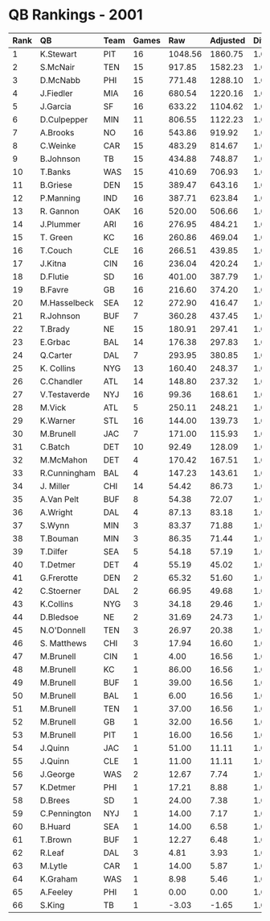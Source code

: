 # QB Rankings - 2001

| Rank | QB           | Team | Games | Raw     | Adjusted | Difficulty | Avg/Game | Normalized |
| :----| :------------| :----| :-----| :-------| :--------| :----------| :--------| :----------|
| 1    | K.Stewart    | PIT  | 16    | 1048.56 | 1860.75  | 1.000      | 116.30   | 116.82     |
| 2    | S.McNair     | TEN  | 15    | 917.85  | 1582.23  | 1.000      | 105.48   | 103.31     |
| 3    | D.McNabb     | PHI  | 15    | 771.48  | 1288.10  | 1.000      | 85.87    | 91.16      |
| 4    | J.Fiedler    | MIA  | 16    | 680.54  | 1220.16  | 1.000      | 76.26    | 89.68      |
| 5    | J.Garcia     | SF   | 16    | 633.22  | 1104.62  | 1.000      | 69.04    | 84.78      |
| 6    | D.Culpepper  | MIN  | 11    | 806.55  | 1122.23  | 1.000      | 102.02   | 78.91      |
| 7    | A.Brooks     | NO   | 16    | 543.86  | 919.92   | 1.000      | 57.50    | 76.95      |
| 8    | C.Weinke     | CAR  | 15    | 483.29  | 814.67   | 1.000      | 54.31    | 71.61      |
| 9    | B.Johnson    | TB   | 15    | 434.88  | 748.87   | 1.000      | 49.92    | 68.90      |
| 10   | T.Banks      | WAS  | 15    | 410.69  | 706.93   | 1.000      | 47.13    | 67.16      |
| 11   | B.Griese     | DEN  | 15    | 389.47  | 643.16   | 1.000      | 42.88    | 64.53      |
| 12   | P.Manning    | IND  | 16    | 387.71  | 623.84   | 1.000      | 38.99    | 64.41      |
| 13   | R. Gannon    | OAK  | 16    | 520.00  | 506.66   | 1.000      | 31.67    | 59.44      |
| 14   | J.Plummer    | ARI  | 16    | 276.95  | 484.21   | 1.000      | 30.26    | 58.49      |
| 15   | T. Green     | KC   | 16    | 260.86  | 469.04   | 1.000      | 29.32    | 57.85      |
| 16   | T.Couch      | CLE  | 16    | 266.51  | 439.85   | 1.000      | 27.49    | 56.61      |
| 17   | J.Kitna      | CIN  | 16    | 236.04  | 420.24   | 1.000      | 26.26    | 55.78      |
| 18   | D.Flutie     | SD   | 16    | 401.00  | 387.79   | 1.000      | 24.24    | 54.40      |
| 19   | B.Favre      | GB   | 16    | 216.60  | 374.20   | 1.000      | 23.39    | 53.83      |
| 20   | M.Hasselbeck | SEA  | 12    | 272.90  | 416.47   | 1.000      | 34.71    | 53.70      |
| 21   | R.Johnson    | BUF  | 7     | 360.28  | 437.45   | 1.000      | 62.49    | 51.29      |
| 22   | T.Brady      | NE   | 15    | 180.91  | 297.41   | 1.000      | 19.83    | 50.25      |
| 23   | E.Grbac      | BAL  | 14    | 176.38  | 297.83   | 1.000      | 21.27    | 49.94      |
| 24   | Q.Carter     | DAL  | 7     | 293.95  | 380.85   | 1.000      | 54.41    | 49.57      |
| 25   | K. Collins   | NYG  | 13    | 160.40  | 248.37   | 1.000      | 19.11    | 47.66      |
| 26   | C.Chandler   | ATL  | 14    | 148.80  | 237.32   | 1.000      | 16.95    | 47.51      |
| 27   | V.Testaverde | NYJ  | 16    | 99.36   | 168.61   | 1.000      | 10.54    | 45.12      |
| 28   | M.Vick       | ATL  | 5     | 250.11  | 248.21   | 1.000      | 49.64    | 44.58      |
| 29   | K.Warner     | STL  | 16    | 144.00  | 139.73   | 1.000      | 8.73     | 43.89      |
| 30   | M.Brunell    | JAC  | 7     | 171.00  | 115.93   | 1.000      | 16.56    | 42.63      |
| 31   | C.Batch      | DET  | 10    | 92.49   | 128.09   | 1.000      | 12.81    | 42.47      |
| 32   | M.McMahon    | DET  | 4     | 170.42  | 167.51   | 1.000      | 41.88    | 42.05      |
| 33   | R.Cunningham | BAL  | 4     | 147.23  | 143.61   | 1.000      | 35.90    | 41.47      |
| 34   | J. Miller    | CHI  | 14    | 54.42   | 86.73    | 1.000      | 6.20     | 41.46      |
| 35   | A.Van Pelt   | BUF  | 8     | 54.38   | 72.07    | 1.000      | 9.01     | 40.29      |
| 36   | A.Wright     | DAL  | 4     | 87.13   | 83.18    | 1.000      | 20.79    | 40.00      |
| 37   | S.Wynn       | MIN  | 3     | 83.37   | 71.88    | 1.000      | 23.96    | 39.53      |
| 38   | T.Bouman     | MIN  | 3     | 86.35   | 71.44    | 1.000      | 23.81    | 39.52      |
| 39   | T.Dilfer     | SEA  | 5     | 54.18   | 57.19    | 1.000      | 11.44    | 39.49      |
| 40   | T.Detmer     | DET  | 4     | 55.19   | 45.02    | 1.000      | 11.25    | 39.07      |
| 41   | G.Frerotte   | DEN  | 2     | 65.32   | 51.60    | 1.000      | 25.80    | 38.92      |
| 42   | C.Stoerner   | DAL  | 2     | 66.95   | 49.68    | 1.000      | 24.84    | 38.89      |
| 43   | K.Collins    | NYG  | 3     | 34.18   | 29.46    | 1.000      | 9.82     | 38.61      |
| 44   | D.Bledsoe    | NE   | 2     | 31.69   | 24.73    | 1.000      | 12.37    | 38.43      |
| 45   | N.O'Donnell  | TEN  | 3     | 26.97   | 20.38    | 1.000      | 6.79     | 38.41      |
| 46   | S. Matthews  | CHI  | 3     | 17.94   | 16.60    | 1.000      | 5.53     | 38.33      |
| 47   | M.Brunell    | CIN  | 1     | 4.00    | 16.56    | 1.000      | 16.56    | 38.20      |
| 48   | M.Brunell    | KC   | 1     | 86.00   | 16.56    | 1.000      | 16.56    | 38.20      |
| 49   | M.Brunell    | BUF  | 1     | 39.00   | 16.56    | 1.000      | 16.56    | 38.20      |
| 50   | M.Brunell    | BAL  | 1     | 6.00    | 16.56    | 1.000      | 16.56    | 38.20      |
| 51   | M.Brunell    | TEN  | 1     | 37.00   | 16.56    | 1.000      | 16.56    | 38.20      |
| 52   | M.Brunell    | GB   | 1     | 32.00   | 16.56    | 1.000      | 16.56    | 38.20      |
| 53   | M.Brunell    | PIT  | 1     | 16.00   | 16.56    | 1.000      | 16.56    | 38.20      |
| 54   | J.Quinn      | JAC  | 1     | 51.00   | 11.11    | 1.000      | 11.11    | 38.18      |
| 55   | J.Quinn      | CLE  | 1     | 11.00   | 11.11    | 1.000      | 11.11    | 38.13      |
| 56   | J.George     | WAS  | 2     | 12.67   | 7.74     | 1.000      | 3.87     | 38.11      |
| 57   | K.Detmer     | PHI  | 1     | 17.21   | 8.88     | 1.000      | 8.88     | 38.10      |
| 58   | D.Brees      | SD   | 1     | 24.00   | 7.38     | 1.000      | 7.38     | 38.08      |
| 59   | C.Pennington | NYJ  | 1     | 14.00   | 7.17     | 1.000      | 7.17     | 38.07      |
| 60   | B.Huard      | SEA  | 1     | 14.00   | 6.58     | 1.000      | 6.58     | 38.06      |
| 61   | T.Brown      | BUF  | 1     | 12.27   | 6.48     | 1.000      | 6.48     | 38.06      |
| 62   | R.Leaf       | DAL  | 3     | 4.81    | 3.93     | 1.000      | 1.31     | 38.06      |
| 63   | M.Lytle      | CAR  | 1     | 14.00   | 5.87     | 1.000      | 5.87     | 38.05      |
| 64   | K.Graham     | WAS  | 1     | 8.98    | 5.46     | 1.000      | 5.46     | 38.05      |
| 65   | A.Feeley     | PHI  | 1     | 0.00    | 0.00     | 1.000      | 0.00     | 37.97      |
| 66   | S.King       | TB   | 1     | -3.03   | -1.65    | 1.000      | -1.65    | 37.95      |

